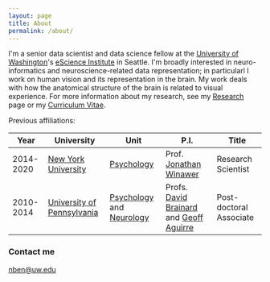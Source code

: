 ```yaml
---
layout: page
title: About
permalink: /about/
---
```


I'm a senior data scientist and data science fellow at the [University
of Washington](https://washington.edu/)'s [eScience
Institute](https://escience.washington.edu/) in Seattle. I'm broadly
interested in neuro-informatics and neuroscience-related data
representation; in particularl I work on human vision and its
representation in the brain. My work deals with how the anatomical
structure of the brain is related to visual experience. For more
information about my research, see my
[Research]({{site.baseurl}}/research/) page or my [Curriculum
Vitae]({{site.baseurl}}/cv/).

Previous affiliations:

<font size="1">

| Year | University | Unit | P.I.| Title |
|------|-----------|-------------|-------------|-------------|
| 2014-2020 | [New York University](https://nyu.edu) | [Psychology](https://as.nyu.edu/psychology.html) | Prof. [Jonathan Winawer](https://wp.nyu.edu/winawerlab/) | Research Scientist |
| 2010-2014 | [University of Pennsylvania](https://upenn.edu/) | [Psychology](https://psych.upenn.edu/) and [Neurology](https://www.med.upenn.edu/neurology/) | Profs. [David Brainard](https://color.psych.upenn.edu/) and [Geoff Aguirre](http://www.gkaguirre.com/) | Post-doctoral Associate |

</font>


### Contact me

[nben@uw.edu](mailto:nben@uw.edu)
